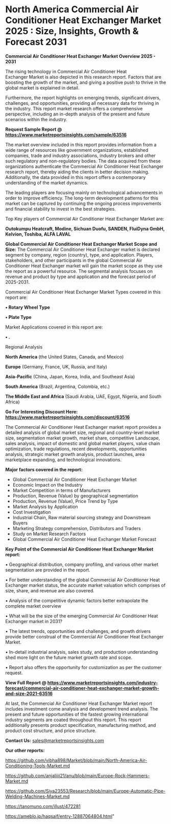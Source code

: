 # North America Commercial Air Conditioner Heat Exchanger Market 2025 : Size, Insights, Growth & Forecast 2031

<Strong> Commercial Air Conditioner Heat Exchanger Market Overview 2025 - 2031</strong>

The rising technology in Commercial Air Conditioner Heat Exchanger Market is also depicted in this research report. Factors that are boosting the growth of the market, and giving a positive push to thrive in the global market is explained in detail.

Furthermore, the report highlights on emerging trends, significant drivers, challenges, and opportunities, providing all necessary data for thriving in the industry. This report market research offers a comprehensive perspective, including an in-depth analysis of the present and future scenarios within the industry.

<strong>Request Sample Report @ <a href=https://www.marketreportsinsights.com/sample/63516>https://www.marketreportsinsights.com/sample/63516</a></strong>

The market overview included in this report provides information from a wide range of resources like government organizations, established companies, trade and industry associations, industry brokers and other such regulatory and non-regulatory bodies. The data acquired from these organizations authenticate the Commercial Air Conditioner Heat Exchanger research report, thereby aiding the clients in better decision making. Additionally, the data provided in this report offers a contemporary understanding of the market dynamics.

The leading players are focusing mainly on technological advancements in order to improve efficiency. The long-term development patterns for this market can be captured by continuing the ongoing process improvements and financial stability to invest in the best strategies.

Top Key players of Commercial Air Conditioner Heat Exchanger Market are:

<strong>Outokumpu Heatcraft, Modine, Sichuan Duofu, SANDEN, FluiDyna GmbH, Kelvion, Toshiba, ALFA LAVAL</strong>

<strong><b>Global Commercial Air Conditioner Heat Exchanger Market Scope and Size:</b></strong>
The Commercial Air Conditioner Heat Exchanger market is declared segment by company, region (country), type, and application. Players, stakeholders, and other participants in the global Commercial Air Conditioner Heat Exchanger market will gain the market scope as they use the report as a powerful resource. The segmental analysis focuses on revenue and product by type and application and the forecast period of 2025-2031.

Commercial Air Conditioner Heat Exchanger Market Types covered in this report are:

<strong>• Rotary Wheel Type

• Plate Type</strong>

Market Applications covered in this report are:

<strong>• .</strong> 

Regional Analysis

<strong>North America</strong> (the United States, Canada, and Mexico)

<strong>Europe</strong> (Germany, France, UK, Russia, and Italy)

<strong>Asia-Pacific</strong> (China, Japan, Korea, India, and Southeast Asia)

<strong>South America</strong> (Brazil, Argentina, Colombia, etc.)

<strong>The Middle East and Africa</strong> (Saudi Arabia, UAE, Egypt, Nigeria, and South Africa)

<strong>Go For Interesting Discount Here: <a href=https://www.marketreportsinsights.com/discount/63516>https://www.marketreportsinsights.com/discount/63516</a></strong>

The Commercial Air Conditioner Heat Exchanger market report provides a detailed analysis of global market size, regional and country-level market size, segmentation market growth, market share, competitive Landscape, sales analysis, impact of domestic and global market players, value chain optimization, trade regulations, recent developments, opportunities analysis, strategic market growth analysis, product launches, area marketplace expanding, and technological innovations.

<strong><b>Major factors covered in the report:</b></strong>
<ul>
  <li>Global Commercial Air Conditioner Heat Exchanger Market </li>
  <li>Economic Impact on the Industry</li>
  <li>Market Competition in terms of Manufacturers</li>
  <li>Production, Revenue (Value) by geographical segmentation</li>
  <li>Production, Revenue (Value), Price Trend by Type</li>
  <li>Market Analysis by Application</li>
  <li>Cost Investigation</li>
  <li>Industrial Chain, Raw material sourcing strategy and Downstream Buyers</li>
  <li>Marketing Strategy comprehension, Distributors and Traders</li>
  <li>Study on Market Research Factors</li>
  <li>Global Commercial Air Conditioner Heat Exchanger Market Forecast</li>
</ul>

<strong><b>Key Point of the Commercial Air Conditioner Heat Exchanger Market report:</b></strong>

• Geographical distribution, company profiling, and various other market segmentation are provided in the report.

• For better understanding of the global Commercial Air Conditioner Heat Exchanger market status, the accurate market valuation which comprises of size, share, and revenue are also covered.

• Analysis of the competitive dynamic factors better extrapolate the complete market overview

• What will be the size of the emerging Commercial Air Conditioner Heat Exchanger market in 2031?

• The latest trends, opportunities and challenges, and growth drivers provide better construal of the Commercial Air Conditioner Heat Exchanger Market.

• In-detail industrial analysis, sales study, and production understanding shed more light on the future market growth rate and scope.

• Report also offers the opportunity for customization as per the customer request.

<strong><b>View Full Report @ <a href=https://www.marketreportsinsights.com/industry-forecast/commercial-air-conditioner-heat-exchanger-market-growth-and-size-2021-63516>https://www.marketreportsinsights.com/industry-forecast/commercial-air-conditioner-heat-exchanger-market-growth-and-size-2021-63516</a></b></strong>


At last, the Commercial Air Conditioner Heat Exchanger Market report includes investment come analysis and development trend analysis. The present and future opportunities of the fastest growing international industry segments are coated throughout this report. This report additionally presents product specification, manufacturing method, and product cost structure, and price structure.

<strong>Contact Us:</strong>
sales@marketreportsinsights.com

<strong>Our other reports:</strong>

<a href=https://github.com/vibha898/Market/blob/main/North-America-Air-Conditioning-Tools-Market.md>https://github.com/vibha898/Market/blob/main/North-America-Air-Conditioning-Tools-Market.md</a>

<a href=https://github.com/anjaliiii21/anu/blob/main/Europe-Rock-Hammers-Market.md>https://github.com/anjaliiii21/anu/blob/main/Europe-Rock-Hammers-Market.md</a>

<a href=https://github.com/Siya23553/Research/blob/main/Europe-Automatic-Pipe-Welding-Machines-Market.md>https://github.com/Siya23553/Research/blob/main/Europe-Automatic-Pipe-Welding-Machines-Market.md</a>

<a href=https://tanomuno.com/illust/472281>https://tanomuno.com/illust/472281</a>

<a href=https://ameblo.jp/haqsaif/entry-12887064804.html>https://ameblo.jp/haqsaif/entry-12887064804.html</a>"
